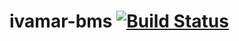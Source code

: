 ﻿# ivamar-bms [![Build Status](https://travis-ci.org/Rexagon/ivamar-bms.svg?branch=master)](https://travis-ci.org/Rexagon/ivamar-bms)


